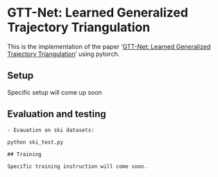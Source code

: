 # GTT-Net: Learned Generalized Trajectory Triangulation

This is the implementation of the paper ‘[GTT-Net: Learned Generalized Trajectory Triangulation](https://openaccess.thecvf.com/content/ICCV2021/papers/Xu_GTT-Net_Learned_Generalized_Trajectory_Triangulation_ICCV_2021_paper.pdf)’ using pytorch.

## Setup

Specific setup will come up soon

## Evaluation and testing
```
- Evauation on ski datasets:

python ski_test.py

## Training

Specific training instruction will come soon.



